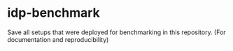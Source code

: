 # idp-benchmark

Save all setups that were deployed for benchmarking in this repository.
(For documentation and reproducibility)